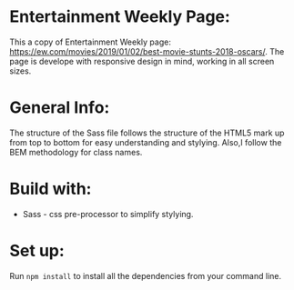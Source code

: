# Entertainment Weekly Page:
This a copy of Entertainment Weekly page: https://ew.com/movies/2019/01/02/best-movie-stunts-2018-oscars/. The page is develope with responsive design in mind, working in all screen sizes.

# General Info:
The structure of the Sass file follows the structure of the HTML5 mark up from top to bottom for easy understanding and stylying. Also,I follow the BEM methodology for class names.

# Build with:
- Sass - css pre-processor to simplify stylying.

# Set up:
Run `npm install` to install all the dependencies from your command line.


